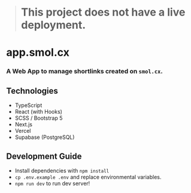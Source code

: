 > # This project does not have a live deployment.

# app.smol.cx

### A Web App to manage shortlinks created on `smol.cx`.

## Technologies

- TypeScript
- React (with Hooks)
- SCSS / Bootstrap 5
- Next.js
- Vercel
- Supabase (PostgreSQL)

## Development Guide

- Install dependencies with `npm install`
- `cp .env.example .env` and replace environmental variables.
- `npm run dev` to run dev server!
